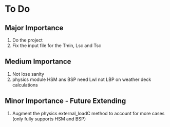 # To Do 
## Major Importance
1) Do the project
1) Fix the input file for the Tmin, Lsc and Tsc  

## Medium Importance
1) Not lose sanity
1) physics module HSM ans BSP need Lwl not LBP on weather deck calculations

## Minor Importance - Future Extending
1) Augment the physics external_loadC method to account for more cases (only fully supports HSM and BSP)